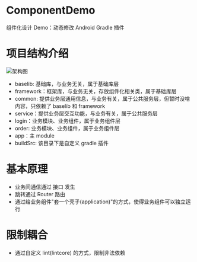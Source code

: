 # ComponentDemo
组件化设计 Demo：动态修改 Android Gradle 插件

# 项目结构介绍

![架构图](https://note.youdao.com/yws/public/resource/44c2ebc2fe22cab887ac47146d3295f3/xmlnote/WEBRESOURCEe6415bfdfc9ab95c69ce2e86a8b2fe11/22009)

- baselib: 基础库，与业务无关，属于基础库层
- framework：框架库，与业务无关，存放组件化相关类，属于基础库层
- common: 提供业务层通用信息，与业务有关，属于公共服务层，但暂时没啥内容，只依赖了 baselib 和 framework
- service：提供业务层交互功能，与业务有关，属于公共服务层
- login：业务模块、业务组件，属于业务组件层
- order: 业务模块、业务组件，属于业务组件层
- app：主 module
- buildSrc: 该目录下是自定义 gradle 插件

# 基本原理
- 业务间通信通过 接口 发生
- 跳转通过 Router 路由
- 通过给业务组件"套一个壳子(application)"的方式，使得业务组件可以独立运行

# 限制耦合
- 通过自定义 lint(lintcore) 的方式，限制非法依赖
